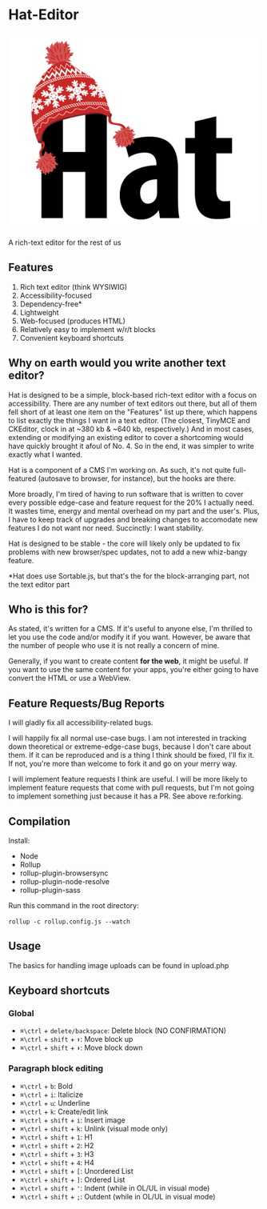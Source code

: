# Hat-Editor  
![Hat Editor](hat.png)  

A rich-text editor for the rest of us

## Features
1. Rich text editor (think WYSIWIG)  
2. Accessibility-focused  
3. Dependency-free*  
4. Lightweight  
5. Web-focused (produces HTML) 
6. Relatively easy to implement w/r/t blocks  
7. Convenient keyboard shortcuts  

## Why on earth would you write another text editor?
Hat is designed to be a simple, block-based rich-text editor with a focus on accessibility. There are any number of text editors out there, but all of them fell short of at least one item on the "Features" list up there, which happens to list exactly the things I want in a text editor. (The closest, TinyMCE and CKEditor, clock in at ~380 kb & ~640 kb, respectively.) And in most cases, extending or modifying an existing editor to cover a shortcoming would have quickly brought it afoul of No. 4. So in the end, it was simpler to write exactly what I wanted.

Hat is a component of a CMS I'm working on. As such, it's not quite full-featured (autosave to browser, for instance), but the hooks are there.

More broadly, I'm tired of having to run software that is written to cover every possible edge-case and feature request for the 20% I actually need. It wastes time, energy and mental overhead on my part and the user's. Plus, I have to keep track of upgrades and breaking changes to accomodate new features I do not want nor need. Succinctly: I want stability.

Hat is designed to be stable - the core will likely only be updated to fix problems with new browser/spec updates, not to add a new whiz-bangy feature.

*Hat does use Sortable.js, but that's the for the block-arranging part, not the text editor part 

## Who is this for?  
As stated, it's written for a CMS. If it's useful to anyone else, I'm thrilled to let you use the code and/or modify it if you want. However, be aware that the number of people who use it is not really a concern of mine.

Generally, if you want to create content **for the web**, it might be useful. If you want to use the same content for your apps, you're either going to have convert the HTML or use a WebView. 

## Feature Requests/Bug Reports  
I will gladly fix all accessibility-related bugs. 

I will happily fix all normal use-case bugs. I am not interested in tracking down theoretical or extreme-edge-case bugs, because I don't care about them. If it can be reproduced and is a thing I think should be fixed, I'll fix it. If not, you're more than welcome to fork it and go on your merry way.

I will implement feature requests I think are useful. I will be more likely to implement feature requests that come with pull requests, but I'm not going to implement something just because it has a PR. See above re:forking.

## Compilation

Install:

- Node  
- Rollup  
- rollup-plugin-browsersync  
- rollup-plugin-node-resolve  
- rollup-plugin-sass  

Run this command in the root directory:  

`rollup -c rollup.config.js --watch`

## Usage

The basics for handling image uploads can be found in upload.php

## Keyboard shortcuts
### Global
- `⌘\ctrl` + `delete/backspace`: Delete block (NO CONFIRMATION)
- `⌘\ctrl` + `shift` + `⬆️`: Move block up
- `⌘\ctrl` + `shift` + `⬇️`: Move block down   
### Paragraph block editing
- `⌘\ctrl` + `b`: Bold  
- `⌘\ctrl` + `i`: Italicize  
- `⌘\ctrl` + `u`: Underline  
- `⌘\ctrl` + `k`: Create/edit link
- `⌘\ctrl` + `shift` + `i`: Insert image  
- `⌘\ctrl` + `shift` + `k`: Unlink (visual mode only)
- `⌘\ctrl` + `shift` + `1`: H1
- `⌘\ctrl` + `shift` + `2`: H2
- `⌘\ctrl` + `shift` + `3`: H3
- `⌘\ctrl` + `shift` + `4`: H4 
- `⌘\ctrl` + `shift` + `[`: Unordered List
- `⌘\ctrl` + `shift` + `]`: Ordered List
- `⌘\ctrl` + `shift` + `'`: Indent (while in OL/UL in visual mode)
- `⌘\ctrl` + `shift` + `;`: Outdent (while in OL/UL in visual mode)  